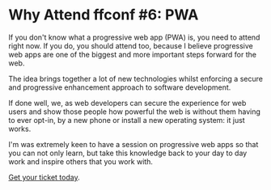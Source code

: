 # Why Attend ffconf #6: PWA

If you don't know what a progressive web app (PWA) is, you need to attend right now. If you do, you should attend too, because I believe progressive web apps are one of the biggest and more important steps forward for the web.

The idea brings together a lot of new technologies whilst enforcing a secure and progressive enhancement approach to software development.

If done well, we, as web developers can secure the experience for web users and show those people how powerful the web is without them having to ever opt-in, by a new phone or install a new operating system: it just works.

I'm was extremely keen to have a session on progressive web apps so that you can not only learn, but take this knowledge back to your day to day work and inspire others that you work with.

[Get your ticket today](https://ffconf.org/tickets).
